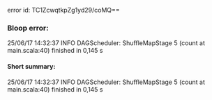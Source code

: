 error id: TC1ZcwqtkpZg1yd29/coMQ==
### Bloop error:

25/06/17 14:32:37 INFO DAGScheduler: ShuffleMapStage 5 (count at main.scala:40) finished in 0,145 s
#### Short summary: 

25/06/17 14:32:37 INFO DAGScheduler: ShuffleMapStage 5 (count at main.scala:40) finished in 0,145 s